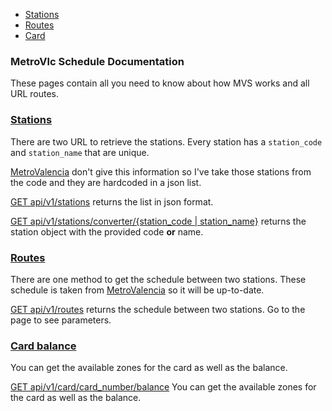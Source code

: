 <div class="doc-menu">
    <ul>
        <li><a href="documentation/stations">Stations</a></li>
        <li><a href="documentation/routes">Routes</a></li>
        <li><a href="documentation/card">Card</a></li>
    </ul>
</div>

### MetroVlc Schedule Documentation
These pages contain all you need to know about how MVS works and all URL routes.

### [Stations](documentation/stations)
There are two URL to retrieve the stations. Every station has a ```station_code``` and ```station_name``` that are unique.

[MetroValencia](http://www.metrovalencia.es) don't give this information so I've take those stations from the code and they are
hardcoded in a json list.


[GET api/v1/stations](documentation/stations#stations) returns the list in json format.

[GET api/v1/stations/converter/{station_code \| station_name}](documentation/stations#converter) returns the station object with the provided code __or__ name.

### [Routes](documentation/routes)
There are one method to get the schedule between two stations. These schedule is taken from [MetroValencia](http://www.metrovalencia.es)
so it will be up-to-date.

[GET api/v1/routes](documentation/routes#routes) returns the schedule between two stations. Go to the page to see parameters.

### [Card balance](documentation/card)
You can get the available zones for the card as well as the balance.

[GET api/v1/card/card_number/balance](documentation/card#balance)
You can get the available zones for the card as well as the balance.